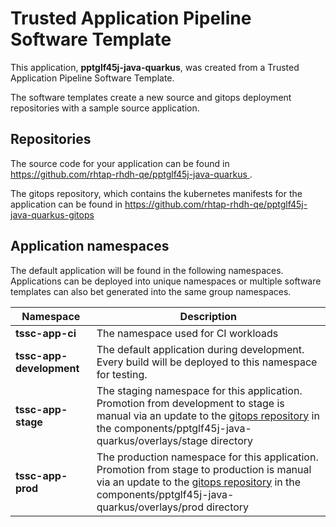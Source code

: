 # Trusted Application Pipeline Software Template

This application, **pptglf45j-java-quarkus**, was created from a Trusted Application Pipeline Software Template.

The software templates create a new source and gitops deployment repositories with a sample source application. 

## Repositories

The source code for your application can be found in [https://github.com/rhtap-rhdh-qe/pptglf45j-java-quarkus ](https://github.com/rhtap-rhdh-qe/pptglf45j-java-quarkus ).
 
The gitops repository, which contains the kubernetes manifests for the application can be found in 
[https://github.com/rhtap-rhdh-qe/pptglf45j-java-quarkus-gitops ](https://github.com/rhtap-rhdh-qe/pptglf45j-java-quarkus-gitops ) 

## Application namespaces 

The default application will be found in the following namespaces. Applications can be deployed into unique namespaces or multiple software templates can also bet generated into the same group namespaces.  

|  Namespace   |  Description   |  
| -------- | -------- |
| **tssc-app-ci** | The namespace used for CI workloads |
| **tssc-app-development** | The default application during development. Every build will be deployed to this namespace for testing. |
| **tssc-app-stage** | The staging namespace for this application. Promotion from development to stage is manual via an update to the [gitops repository](https://github.com/rhtap-rhdh-qe/pptglf45j-java-quarkus-gitops ) in the components/pptglf45j-java-quarkus/overlays/stage directory |
| **tssc-app-prod** | The production namespace for this application. Promotion from stage to production is manual via an update to the [gitops repository](https://github.com/rhtap-rhdh-qe/pptglf45j-java-quarkus-gitops ) in the components/pptglf45j-java-quarkus/overlays/prod directory |